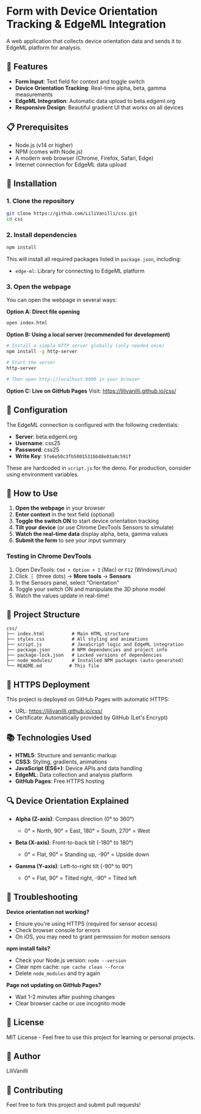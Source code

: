 # Form with Device Orientation Tracking & EdgeML Integration

A web application that collects device orientation data and sends it to EdgeML platform for analysis.

## 🌟 Features

- **Form Input**: Text field for context and toggle switch
- **Device Orientation Tracking**: Real-time alpha, beta, gamma measurements
- **EdgeML Integration**: Automatic data upload to beta.edgeml.org
- **Responsive Design**: Beautiful gradient UI that works on all devices

## 📋 Prerequisites

- Node.js (v14 or higher)
- NPM (comes with Node.js)
- A modern web browser (Chrome, Firefox, Safari, Edge)
- Internet connection for EdgeML data upload

## 🚀 Installation

### 1. Clone the repository

```bash
git clone https://github.com/LiliVanilli/css.git
cd css
```

### 2. Install dependencies

```bash
npm install
```

This will install all required packages listed in `package.json`, including:
- `edge-ml`: Library for connecting to EdgeML platform

### 3. Open the webpage

You can open the webpage in several ways:

**Option A: Direct file opening**
```bash
open index.html
```

**Option B: Using a local server (recommended for development)**
```bash
# Install a simple HTTP server globally (only needed once)
npm install -g http-server

# Start the server
http-server

# Then open http://localhost:8080 in your browser
```

**Option C: Live on GitHub Pages**
Visit: https://lilivanilli.github.io/css/

## 🔧 Configuration

The EdgeML connection is configured with the following credentials:
- **Server**: beta.edgeml.org
- **Username**: css25
- **Password**: css25
- **Write Key**: `5fe6e50c3fb5001531bbd8e03a8c591f`

These are hardcoded in `script.js` for the demo. For production, consider using environment variables.

## 📱 How to Use

1. **Open the webpage** in your browser
2. **Enter context** in the text field (optional)
3. **Toggle the switch ON** to start device orientation tracking
4. **Tilt your device** (or use Chrome DevTools Sensors to simulate)
5. **Watch the real-time data** display alpha, beta, gamma values
6. **Submit the form** to see your input summary

### Testing in Chrome DevTools

1. Open DevTools: `Cmd + Option + I` (Mac) or `F12` (Windows/Linux)
2. Click **⋮** (three dots) → **More tools** → **Sensors**
3. In the Sensors panel, select "Orientation"
4. Toggle your switch ON and manipulate the 3D phone model
5. Watch the values update in real-time!

## 📁 Project Structure

```
css/
├── index.html          # Main HTML structure
├── styles.css          # All styling and animations
├── script.js           # JavaScript logic and EdgeML integration
├── package.json        # NPM dependencies and project info
├── package-lock.json   # Locked versions of dependencies
├── node_modules/       # Installed NPM packages (auto-generated)
└── README.md          # This file
```

## 🔐 HTTPS Deployment

This project is deployed on GitHub Pages with automatic HTTPS:
- URL: https://lilivanilli.github.io/css/
- Certificate: Automatically provided by GitHub (Let's Encrypt)

## 📚 Technologies Used

- **HTML5**: Structure and semantic markup
- **CSS3**: Styling, gradients, animations
- **JavaScript (ES6+)**: Device APIs and data handling
- **EdgeML**: Data collection and analysis platform
- **GitHub Pages**: Free HTTPS hosting

## 🔍 Device Orientation Explained

- **Alpha (Z-axis)**: Compass direction (0° to 360°)
  - 0° = North, 90° = East, 180° = South, 270° = West
  
- **Beta (X-axis)**: Front-to-back tilt (-180° to 180°)
  - 0° = Flat, 90° = Standing up, -90° = Upside down
  
- **Gamma (Y-axis)**: Left-to-right tilt (-90° to 90°)
  - 0° = Flat, 90° = Tilted right, -90° = Tilted left

## 🐛 Troubleshooting

**Device orientation not working?**
- Ensure you're using HTTPS (required for sensor access)
- Check browser console for errors
- On iOS, you may need to grant permission for motion sensors

**npm install fails?**
- Check your Node.js version: `node --version`
- Clear npm cache: `npm cache clean --force`
- Delete `node_modules` and try again

**Page not updating on GitHub Pages?**
- Wait 1-2 minutes after pushing changes
- Clear browser cache or use incognito mode

## 📄 License

MIT License - Feel free to use this project for learning or personal projects.

## 👤 Author

LiliVanilli

## 🤝 Contributing

Feel free to fork this project and submit pull requests!
